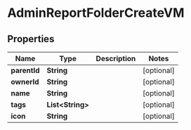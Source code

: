 

# AdminReportFolderCreateVM


## Properties

Name | Type | Description | Notes
------------ | ------------- | ------------- | -------------
**parentId** | **String** |  |  [optional]
**ownerId** | **String** |  |  [optional]
**name** | **String** |  |  [optional]
**tags** | **List&lt;String&gt;** |  |  [optional]
**icon** | **String** |  |  [optional]



